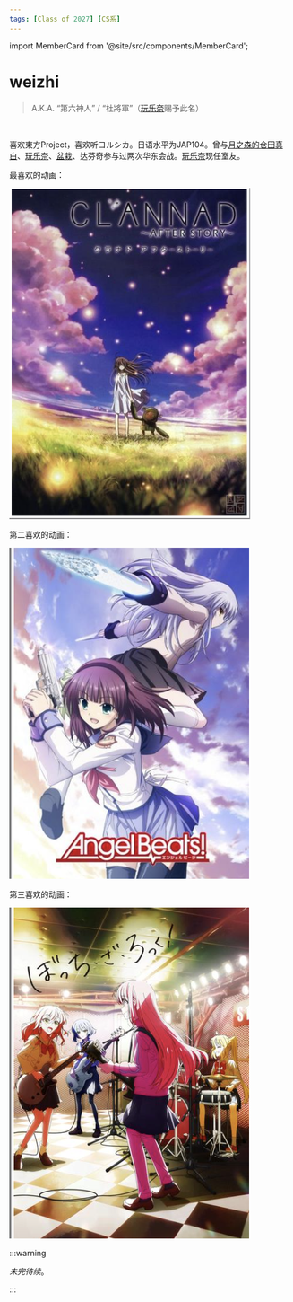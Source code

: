 ```yaml
---
tags: [Class of 2027] [CS系]
---
```


import MemberCard from '@site/src/components/MemberCard';

# weizhi

> A.K.A. “第六神人” / “杜將軍”（[玩乐奈](玩乐奈.md)赐予此名）

<MemberCard
  name="Weizhi"
  subtitle="Author"
  avatar="https://scontent-ord5-3.cdninstagram.com/v/t51.2885-19/295894468_1079561629612843_9056293222162981816_n.jpg?_nc_ht=scontent-ord5-3.cdninstagram.com&_nc_cat=107&_nc_oc=Q6cZ2QF7P2CT3UPhxcriUPeVF9nDaDPdqCLJ_K3o1SBqVgwxEpPL-c3-7f4g-o1dPWp0TKQ&_nc_ohc=Xbndd99_FE4Q7kNvwHT2RQz&_nc_gid=OSB7PyVe98Gzle0JOom1KA&edm=AP4sbd4BAAAA&ccb=7-5&oh=00_AfJxn1s1uzsv2jy4vz5EE7dWwKMI_zyIH013X9kOW1AFTQ&oe=681F7037&_nc_sid=7a9f4b"
  link="https://bgm.tv/user/wdu"
/>

<br />


喜欢東方Project，喜欢听ヨルシカ。日语水平为JAP104。曾与[月之森的仓田真白](月之森的仓田真白.md)、[玩乐奈](玩乐奈.md)、[盆栽](绿色盆栽.md)、达芬奇参与过两次华东会战。[玩乐奈](玩乐奈.md)现任室友。

最喜欢的动画：

![CLAF](/static/img/CLAF.png)

第二喜欢的动画：

![AB](/static/img/AB.png)

第三喜欢的动画：

![BTR](/static/img/BTR.png)

:::warning

_未完待续_。

:::
